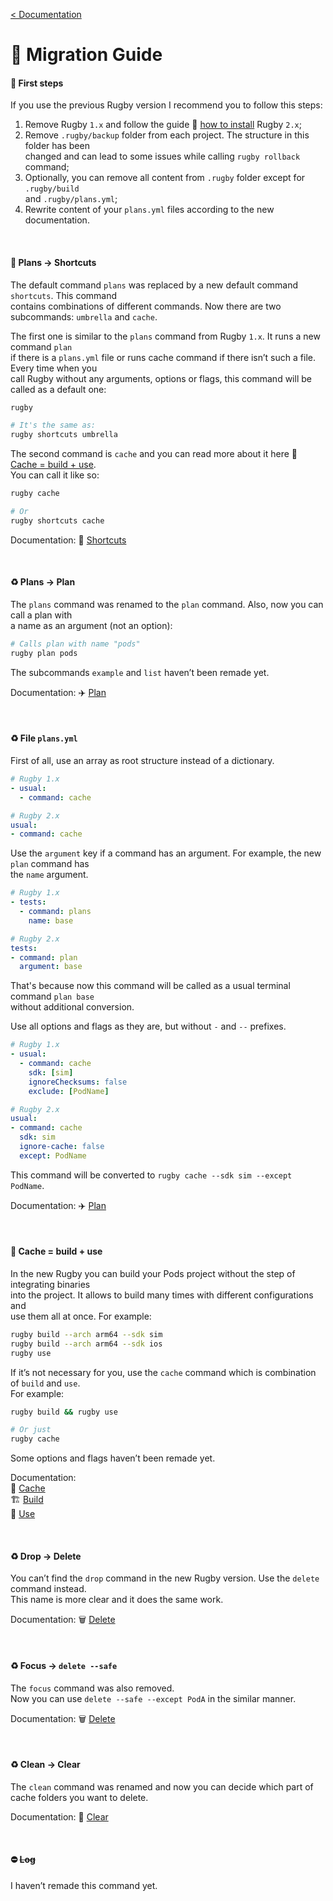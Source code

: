 [< Documentation](README.md)

# 🚏 Migration Guide

#### 🚩 First steps

If you use the previous Rugby version I recommend you to follow this steps:

1. Remove Rugby `1.x` and follow the guide 🦮 [how to install](how-to-install.md) Rugby `2.x`;
2. Remove `.rugby/backup` folder from each project. The structure in this folder has been\
   changed and can lead to some issues while calling `rugby rollback` command;
3. Optionally, you can remove all content from `.rugby` folder except for `.rugby/build`\
   and `.rugby/plans.yml`;
4. Rewrite content of your `plans.yml` files according to the new documentation.

<br>

#### 🚚 Plans → Shortcuts

The default command `plans` was replaced by a new default command `shortcuts`. This command\
contains combinations of different commands. Now there are two subcommands: `umbrella` and `cache`.

The first one is similar to the `plans` command from Rugby `1.x`. It runs a new command `plan`\
if there is a `plans.yml` file or runs cache command if there isn’t such a file. Every time when you\
call Rugby without any arguments, options or flags, this command will be called as a default one:

```sh
rugby

# It's the same as:
rugby shortcuts umbrella
```

The second command is `cache` and you can read more about it here 🧩 [Cache = build + use](#cache--build--use).\
You can call it like so:

```sh
rugby cache

# Or
rugby shortcuts cache
```

Documentation: 📍 [Shortcuts](commands-help/shortcuts.md)

<br>

#### ♻️ Plans → Plan

The `plans` command was renamed to the `plan` command. Also, now you can call a plan with\
a name as an argument (not an option):

```sh
# Calls plan with name "pods"
rugby plan pods
```

The subcommands `example` and `list` haven’t been remade yet.

Documentation: ✈️ [Plan](commands-help/plan.md)

<br>

#### ♻️ File `plans.yml`

First of all, use an array as root structure instead of a dictionary.

```yaml
# Rugby 1.x
- usual:
  - command: cache

# Rugby 2.x
usual:
- command: cache
```

Use the `argument` key if a command has an argument. For example, the new `plan` command has\
the `name` argument.

```yaml
# Rugby 1.x
- tests:
  - command: plans
    name: base

# Rugby 2.x
tests:
- command: plan
  argument: base
```

That's because now this command will be called as a usual terminal command `plan base`\
without additional conversion.

Use all options and flags as they are, but without `-` and `--` prefixes.

```yaml
# Rugby 1.x
- usual:
  - command: cache
    sdk: [sim]
    ignoreChecksums: false
    exclude: [PodName]

# Rugby 2.x
usual:
- command: cache
  sdk: sim
  ignore-cache: false
  except: PodName
```

This command will be converted to `rugby cache --sdk sim --except PodName`.

Documentation: ✈️ [Plan](commands-help/plan.md)

<br>

#### 🧩 Cache = build + use

In the new Rugby you can build your Pods project without the step of integrating binaries\
into the project. It allows to build many times with different configurations and\
use them all at once. For example:

```sh
rugby build --arch arm64 --sdk sim
rugby build --arch arm64 --sdk ios
rugby use
```

If it’s not necessary for you, use the `cache` command which is combination of `build` and `use`.\
For example:

```sh
rugby build && rugby use

# Or just
rugby cache
```

Some options and flags haven’t been remade yet.

Documentation:\
🏉 [Cache](commands-help/shortcuts/cache.md)\
🏗️ [Build](commands-help/build.md)\
🎯 [Use](commands-help/use.md)

<br>

#### ♻️ Drop → Delete

You can’t find the `drop` command in the new Rugby version. Use the `delete` command instead.\
This name is more clear and it does the same work.

Documentation: 🗑️ [Delete](commands-help/delete.md)

<br>

#### ♻️ Focus → `delete --safe`

The `focus` command was also removed.\
Now you can use `delete --safe --except PodA` in the similar manner.

Documentation: 🗑️ [Delete](commands-help/delete.md)

<br>

#### ♻️ Clean → Clear

The `clean` command was renamed and now you can decide which part of cache folders you want to delete.

Documentation: 🧼 [Clear](commands-help/clear.md)

<br>

#### ⛔️ ~~Log~~

I haven’t remade this command yet.
